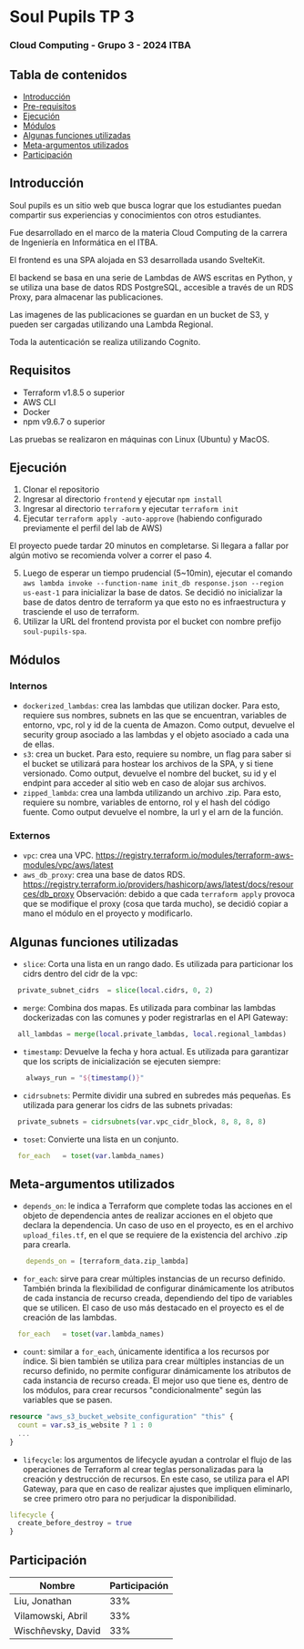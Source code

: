# Soul Pupils TP 3 
### Cloud Computing - Grupo 3 - 2024 ITBA

## Tabla de contenidos
- [Introducción](#introducción)
- [Pre-requisitos](#pre-requisitos)
- [Ejecución](#ejecución)
- [Módulos](#módulos)
- [Algunas funciones utilizadas](#algunas-funciones-utilizadas)
- [Meta-argumentos utilizados](#meta-argumentos-utilizados)
- [Participación](#participación)

## Introducción
Soul pupils es un sitio web que busca lograr que los estudiantes puedan compartir sus experiencias y conocimientos con otros estudiantes.

Fue desarrollado en el marco de la materia Cloud Computing de la carrera de Ingeniería en Informática en el ITBA.

El frontend es una SPA alojada en S3 desarrollada usando SvelteKit.

El backend se basa en una serie de Lambdas de AWS escritas en Python, y se utiliza una base de datos RDS PostgreSQL, accesible a través de un RDS Proxy, para almacenar las publicaciones.

Las imagenes de las publicaciones se guardan en un bucket de S3, y pueden ser cargadas utilizando una Lambda Regional.

Toda la autenticación se realiza utilizando Cognito.

## Requisitos
- Terraform v1.8.5 o superior
- AWS CLI
- Docker
- npm v9.6.7 o superior

Las pruebas se realizaron en máquinas con Linux (Ubuntu) y MacOS.

## Ejecución
1. Clonar el repositorio
2. Ingresar al directorio `frontend` y ejecutar `npm install`
3. Ingresar al directorio `terraform` y ejecutar `terraform init`
4. Ejecutar `terraform apply -auto-approve` (habiendo configurado previamente el perfil del lab de AWS)

El proyecto puede tardar 20 minutos en completarse.
Si llegara a fallar por algún motivo se recomienda volver a correr el paso 4.

5. Luego de esperar un tiempo prudencial (5~10min), ejecutar el comando `aws lambda invoke --function-name init_db response.json --region us-east-1` para inicializar la base de datos. Se decidió no inicializar la base de datos dentro de terraform ya que esto no es infraestructura y trasciende el uso de terraform.
6. Utilizar la URL del frontend provista por el bucket con nombre prefijo `soul-pupils-spa`.


## Módulos
### Internos
- `dockerized_lambdas`: crea las lambdas que utilizan docker. Para esto, requiere sus nombres, subnets en las que se encuentran, variables de entorno, vpc, rol y id de la cuenta de Amazon. Como output, devuelve el security group asociado a las lambdas y el objeto asociado a cada una de ellas.
- `s3`: crea un bucket. Para esto, requiere su nombre, un flag para saber si el bucket se utilizará para hostear los archivos de la SPA, y si tiene versionado. Como output, devuelve el nombre del bucket, su id y el endpint para acceder al sitio web en caso de alojar sus archivos. 
- `zipped_lambda`: crea una lambda utilizando un archivo .zip. Para esto, requiere su nombre, variables de entorno, rol y el hash del código fuente. Como output devuelve el nombre, la url y el arn de la función.
### Externos
- `vpc`: crea una VPC. https://registry.terraform.io/modules/terraform-aws-modules/vpc/aws/latest
- `aws_db_proxy`: crea una base de datos RDS. https://registry.terraform.io/providers/hashicorp/aws/latest/docs/resources/db_proxy
Observación: debido a que cada `terraform apply` provoca que se modifique el proxy (cosa que tarda mucho), se decidió copiar a mano el módulo en el proyecto y modificarlo.


## Algunas funciones utilizadas
- `slice`: Corta una lista en un rango dado. Es utilizada para particionar los cidrs dentro del cidr de la vpc:
```tf
  private_subnet_cidrs  = slice(local.cidrs, 0, 2)
```
- `merge`: Combina dos mapas. Es utilizada para combinar las lambdas dockerizadas con las comunes y poder registrarlas en el API Gateway:
```tf
  all_lambdas = merge(local.private_lambdas, local.regional_lambdas)
```
- `timestamp`: Devuelve la fecha y hora actual. Es utilizada para garantizar que los scripts de inicialización se ejecuten siempre:
```tf
    always_run = "${timestamp()}" 
```
- `cidrsubnets`: Permite dividir una subred en subredes más pequeñas. Es utilizada para generar los cidrs de las subnets privadas:
```tf
  private_subnets = cidrsubnets(var.vpc_cidr_block, 8, 8, 8, 8)
```
- `toset`: Convierte una lista en un conjunto.
```tf
  for_each   = toset(var.lambda_names)
```


## Meta-argumentos utilizados
- `depends_on`: le indica a Terraform que complete todas las acciones en el objeto de dependencia antes de realizar acciones en el objeto que declara la dependencia.
Un caso de uso en el proyecto, es en el archivo `upload_files.tf`, en el que se requiere de la existencia del archivo .zip para crearla.
```tf
    depends_on = [terraform_data.zip_lambda]
```

- `for_each`: sirve para crear múltiples instancias de un recurso definido. También brinda la flexibilidad de configurar dinámicamente los atributos de cada instancia de recurso creada, dependiendo del tipo de variables que se utilicen.
El caso de uso más destacado en el proyecto es el de creación de las lambdas.
```tf
  for_each   = toset(var.lambda_names)
```

- `count`: similar a `for_each`, únicamente identifica a los recursos por índice. Si bien también se utiliza para crear múltiples instancias de un recurso definido, no permite configurar dinámicamente los atributos de cada instancia de recurso creada. El mejor uso que tiene es, dentro de los módulos, para crear recursos "condicionalmente" según las variables que se pasen.
```tf
resource "aws_s3_bucket_website_configuration" "this" {
  count = var.s3_is_website ? 1 : 0
  ...
}
```

- `lifecycle`: los argumentos de lifecycle ayudan a controlar el flujo de las operaciones de Terraform al crear teglas personalizadas para la creación y destrucción de recursos. En este caso, se utiliza para el API Gateway, para que en caso de realizar ajustes que impliquen eliminarlo, se cree primero otro para no perjudicar la disponibilidad.
```tf
lifecycle {
  create_before_destroy = true
}
```

## Participación
| Nombre | Participación |
| ------ | ------------- |
| Liu, Jonathan | 33% |
| Vilamowski, Abril | 33% |
| Wischñevsky, David | 33% |

